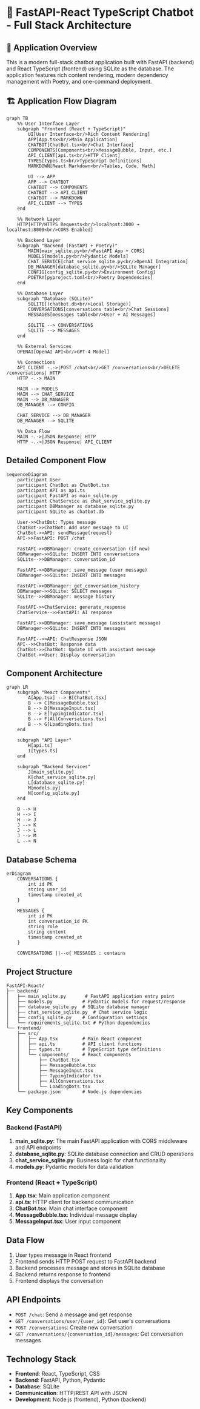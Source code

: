 # 🚀 FastAPI-React TypeScript Chatbot - Full Stack Architecture

## 🌟 Application Overview

This is a modern full-stack chatbot application built with FastAPI (backend) and React TypeScript (frontend) using SQLite as the database. The application features rich content rendering, modern dependency management with Poetry, and one-command deployment.

## 🏗️ Application Flow Diagram

```mermaid
graph TB
    %% User Interface Layer
    subgraph "Frontend (React + TypeScript)"
        UI[User Interface<br/>Rich Content Rendering]
        APP[App.tsx<br/>Main Application]
        CHATBOT[ChatBot.tsx<br/>Chat Interface] 
        COMPONENTS[Components<br/>MessageBubble, Input, etc.]
        API_CLIENT[api.ts<br/>HTTP Client]
        TYPES[types.ts<br/>TypeScript Definitions]
        MARKDOWN[React Markdown<br/>Tables, Code, Math]
        
        UI --> APP
        APP --> CHATBOT
        CHATBOT --> COMPONENTS
        CHATBOT --> API_CLIENT
        CHATBOT --> MARKDOWN
        API_CLIENT --> TYPES
    end
    
    %% Network Layer
    HTTP[HTTP/HTTPS Requests<br/>localhost:3000 → localhost:8000<br/>CORS Enabled]
    
    %% Backend Layer
    subgraph "Backend (FastAPI + Poetry)"
        MAIN[main_sqlite.py<br/>FastAPI App + CORS]
        MODELS[models.py<br/>Pydantic Models]
        CHAT_SERVICE[chat_service_sqlite.py<br/>OpenAI Integration]
        DB_MANAGER[database_sqlite.py<br/>SQLite Manager]
        CONFIG[config_sqlite.py<br/>Environment Config]
        POETRY[pyproject.toml<br/>Poetry Dependencies]
    end
    
    %% Database Layer
    subgraph "Database (SQLite)"
        SQLITE[(chatbot.db<br/>Local Storage)]
        CONVERSATIONS[conversations table<br/>Chat Sessions]
        MESSAGES[messages table<br/>User + AI Messages]
        
        SQLITE --> CONVERSATIONS
        SQLITE --> MESSAGES
    end
    
    %% External Services
    OPENAI[OpenAI API<br/>GPT-4 Model]
    
    %% Connections
    API_CLIENT -.->|POST /chat<br/>GET /conversations<br/>DELETE /conversations| HTTP
    HTTP -.-> MAIN
    
    MAIN --> MODELS
    MAIN --> CHAT_SERVICE
    MAIN --> DB_MANAGER
    DB_MANAGER --> CONFIG
    
    CHAT_SERVICE --> DB_MANAGER
    DB_MANAGER --> SQLITE
    
    %% Data Flow
    MAIN -.->|JSON Response| HTTP
    HTTP -.->|JSON Response| API_CLIENT
```

## Detailed Component Flow

```mermaid
sequenceDiagram
    participant User
    participant ChatBot as ChatBot.tsx
    participant API as api.ts
    participant FastAPI as main_sqlite.py
    participant ChatService as chat_service_sqlite.py
    participant DBManager as database_sqlite.py
    participant SQLite as chatbot.db
    
    User->>ChatBot: Types message
    ChatBot->>ChatBot: Add user message to UI
    ChatBot->>API: sendMessage(request)
    API->>FastAPI: POST /chat
    
    FastAPI->>DBManager: create_conversation (if new)
    DBManager->>SQLite: INSERT INTO conversations
    SQLite-->>DBManager: conversation_id
    
    FastAPI->>DBManager: save_message (user message)
    DBManager->>SQLite: INSERT INTO messages
    
    FastAPI->>DBManager: get_conversation_history
    DBManager->>SQLite: SELECT messages
    SQLite-->>DBManager: message history
    
    FastAPI->>ChatService: generate_response
    ChatService-->>FastAPI: AI response
    
    FastAPI->>DBManager: save_message (assistant message)
    DBManager->>SQLite: INSERT INTO messages
    
    FastAPI-->>API: ChatResponse JSON
    API-->>ChatBot: Response data
    ChatBot->>ChatBot: Update UI with assistant message
    ChatBot->>User: Display conversation
```

## Component Architecture

```mermaid
graph LR
    subgraph "React Components"
        A[App.tsx] --> B[ChatBot.tsx]
        B --> C[MessageBubble.tsx]
        B --> D[MessageInput.tsx]
        B --> E[TypingIndicator.tsx]
        B --> F[AllConversations.tsx]
        B --> G[LoadingDots.tsx]
    end
    
    subgraph "API Layer"
        H[api.ts]
        I[types.ts]
    end
    
    subgraph "Backend Services"
        J[main_sqlite.py]
        K[chat_service_sqlite.py]
        L[database_sqlite.py]
        M[models.py]
        N[config_sqlite.py]
    end
    
    B --> H
    H --> I
    H --> J
    J --> K
    J --> L
    J --> M
    L --> N
```

## Database Schema

```mermaid
erDiagram
    CONVERSATIONS {
        int id PK
        string user_id
        timestamp created_at
    }
    
    MESSAGES {
        int id PK
        int conversation_id FK
        string role
        string content
        timestamp created_at
    }
    
    CONVERSATIONS ||--o{ MESSAGES : contains
```

## Project Structure

```
FastAPI-React/
├── backend/
│   ├── main_sqlite.py       # FastAPI application entry point
│   ├── models.py           # Pydantic models for request/response
│   ├── database_sqlite.py  # SQLite database manager
│   ├── chat_service_sqlite.py  # Chat service logic
│   ├── config_sqlite.py    # Configuration settings
│   └── requirements_sqlite.txt # Python dependencies
└── frontend/
    ├── src/
    │   ├── App.tsx         # Main React component
    │   ├── api.ts          # API client functions
    │   ├── types.ts        # TypeScript type definitions
    │   └── components/     # React components
    │       ├── ChatBot.tsx
    │       ├── MessageBubble.tsx
    │       ├── MessageInput.tsx
    │       ├── TypingIndicator.tsx
    │       ├── AllConversations.tsx
    │       └── LoadingDots.tsx
    └── package.json        # Node.js dependencies
```

## Key Components

### Backend (FastAPI)

1. **main_sqlite.py**: The main FastAPI application with CORS middleware and API endpoints
2. **database_sqlite.py**: SQLite database connection and CRUD operations
3. **chat_service_sqlite.py**: Business logic for chat functionality
4. **models.py**: Pydantic models for data validation

### Frontend (React + TypeScript)

1. **App.tsx**: Main application component
2. **api.ts**: HTTP client for backend communication
3. **ChatBot.tsx**: Main chat interface component
4. **MessageBubble.tsx**: Individual message display
5. **MessageInput.tsx**: User input component

## Data Flow

1. User types message in React frontend
2. Frontend sends HTTP POST request to FastAPI backend
3. Backend processes message and stores in SQLite database
4. Backend returns response to frontend
5. Frontend displays the conversation

## API Endpoints

- `POST /chat`: Send a message and get response
- `GET /conversations/user/{user_id}`: Get user's conversations
- `POST /conversations`: Create new conversation
- `GET /conversations/{conversation_id}/messages`: Get conversation messages

## Technology Stack

- **Frontend**: React, TypeScript, CSS
- **Backend**: FastAPI, Python, Pydantic
- **Database**: SQLite
- **Communication**: HTTP/REST API with JSON
- **Development**: Node.js (frontend), Python (backend)
